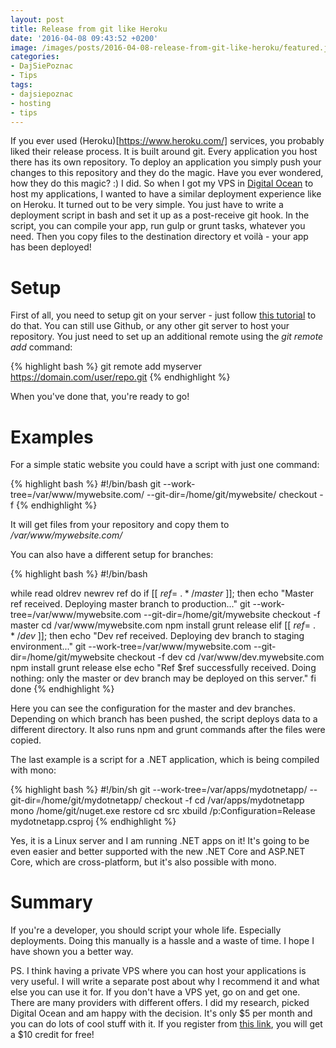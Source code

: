 ```yaml
---
layout: post
title: Release from git like Heroku
date: '2016-04-08 09:43:52 +0200'
image: /images/posts/2016-04-08-release-from-git-like-heroku/featured.jpg
categories:
- DajSiePoznac
- Tips
tags:
- dajsiepoznac
- hosting
- tips
---
```

If you ever used (Heroku)[https://www.heroku.com/] services, you probably liked their release process. It is built around git. Every application you host there has its own repository. To deploy an application you simply push your changes to this repository and they do the magic. Have you ever wondered, how they do this magic? :) I did. So when I got my VPS in [Digital Ocean](https://m.do.co/c/52b0b5522e84) to host my applications, I wanted to have a similar deployment experience like on Heroku. It turned out to be very simple. You just have to write a deployment script in bash and set it up as a post-receive git hook. In the script, you can compile your app, run gulp or grunt tasks, whatever you need. Then you copy files to the destination directory et voil&agrave; - your app has been deployed!

# Setup
First of all, you need to setup git on your server - just follow [this tutorial](https://www.digitalocean.com/community/tutorials/how-to-set-up-a-private-git-server-on-a-vps) to do that. You can still use Github, or any other git server to host your repository. You just need to set up an additional remote using the _git remote add_ command:

{% highlight bash %}
git remote add myserver https://domain.com/user/repo.git
{% endhighlight %}

When you've done that, you're ready to go!

# Examples
For a simple static website you could have a script with just one command:

{% highlight bash %}
#!/bin/bash
git --work-tree=/var/www/mywebsite.com/ --git-dir=/home/git/mywebsite/ checkout -f
{% endhighlight %}

It will get files from your repository and copy them to _/var/www/mywebsite.com/_

You can also have a different setup for branches:

{% highlight bash %}
#!/bin/bash

while read oldrev newrev ref
do
    if [[ $ref =~ .*/master$ ]];
    then
        echo "Master ref received.  Deploying master branch to production..."
        git --work-tree=/var/www/mywebsite.com --git-dir=/home/git/mywebsite checkout -f master
        cd /var/www/mywebsite.com
        npm install
        grunt release
    elif [[ $ref =~ .*/dev$ ]];
    then
        echo "Dev ref received. Deploying dev branch to staging environment..."
        git --work-tree=/var/www/mywebsite.com --git-dir=/home/git/mywebsite checkout -f dev
        cd /var/www/dev.mywebsite.com
        npm install
        grunt release
    else
        echo "Ref $ref successfully received.  Doing nothing: only the master or dev branch may be deployed on this server."
    fi
done
{% endhighlight %}

Here you can see the configuration for the master and dev branches. Depending on which branch has been pushed, the script deploys data to a different directory. It also runs npm and grunt commands after the files were copied.

The last example is a script for a .NET application, which is being compiled with mono:

{% highlight bash %}
#!/bin/sh
git --work-tree=/var/apps/mydotnetapp/ --git-dir=/home/git/mydotnetapp/ checkout -f
cd /var/apps/mydotnetapp
mono /home/git/nuget.exe restore
cd src
xbuild  /p:Configuration=Release mydotnetapp.csproj
{% endhighlight %}

Yes, it is a Linux server and I am running .NET apps on it! It's going to be even easier and better supported with the new .NET Core and ASP.NET Core, which are cross-platform, but it's also possible with mono.

# Summary
If you're a developer, you should script your whole life. Especially deployments. Doing this manually is a hassle and a waste of time. I hope I have shown you a better way.

PS. I think having a private VPS where you can host your applications is very useful. I will write a separate post about why I recommend it and what else you can use it for. If you don't have a VPS yet, go on and get one. There are many providers with different offers. I did my research, picked Digital Ocean and am happy with the decision. It's only $5 per month and you can do lots of cool stuff with it. If you register from [this link](https://m.do.co/c/52b0b5522e84), you will get a $10 credit for free!
